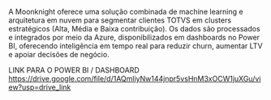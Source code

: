 A Moonknight oferece uma solução combinada de machine learning e arquitetura em nuvem para segmentar clientes TOTVS em clusters estratégicos
(Alta, Média e Baixa contribuição). Os dados são processados e integrados por meio da Azure, disponibilizados em dashboards no Power BI,
oferecendo inteligência em tempo real para reduzir churn, aumentar LTV e apoiar decisões de negócio.

LINK PARA O POWER BI / DASHBOARD
https://drive.google.com/file/d/1AQmliyNw144jnpr5vsHnM3xOCW1juXGu/view?usp=drive_link
